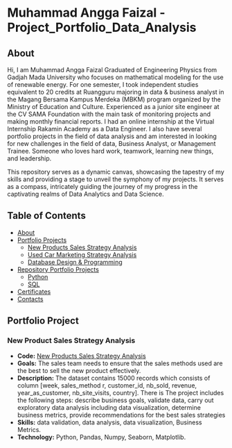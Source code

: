 # Muhammad Angga Faizal - Project_Portfolio_Data_Analysis
## About 
Hi, I am Muhammad Angga Faizal Graduated of Engineering Physics from Gadjah Mada University who focuses on mathematical modeling for the use of renewable energy. For one semester, I took independent studies equivalent to 20 credits at Ruangguru majoring in data & business analyst in the Magang Bersama Kampus Merdeka (MBKM) program organized by the Ministry of Education and Culture. Experienced as a junior site engineer at the CV SAMA Foundation with the main task of monitoring projects and making monthly financial reports. I had an online internship at the Virtual Internship Rakamin Academy as a Data Engineer. I also have several portfolio projects in the field of data analysis and am interested in looking for new challenges in the field of data, Business Analyst, or Management Trainee. Someone who loves hard work, teamwork, learning new things, and leadership.

This repository serves as a dynamic canvas, showcasing the tapestry of my skills and providing a stage to unveil the symphony of my projects. It serves as a compass, intricately guiding the journey of my progress in the captivating realms of Data Analytics and Data Science.

## Table of Contents 
- [About](#about)
- [Portfolio Projects](#portfolio-projects)
  - [New Products Sales Strategy Analysis](#new-products-sales-strategy-analysis)
  - [Used Car Marketing Strategy Analysis](#used-car-marketing-strategy-analysis)
  - [Database Design & Programming](#database-design-and-programming)
- [Repository Portfolio Projects](#repository-portfolio-projects)
   - [Python](#python)
   - [SQL](#sql)
- [Certificates](#certificates)
- [Contacts](#contacts)
## Portfolio Project
### New Product Sales Strategy Analysis
- **Code:** [New Products Sales Strategy Analysis](#)
- **Goals:** The sales team needs to ensure that the sales methods used are the best to sell the new product effectively.
- **Description:** The dataset contains 15000 records which consists of column [week, sales_method r, customer_id, nb_sold, revenue, year_as_customer, nb_site_visits, country]. There is  The project includes the following steps: describe business goals, validate data, carry out exploratory data analysis including data visualization, determine business metrics, provide recommendations for the best sales strategies 
- **Skills:** data validation, data analysis, data visualization, Business Metrics. 
- **Technology:** Python, Pandas, Numpy, Seaborn, Matplotlib.
